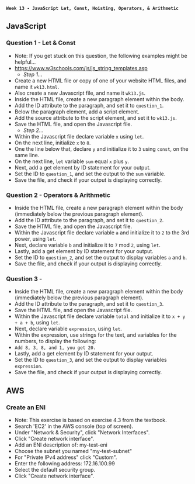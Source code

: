 **`Week 13 - JavaScript Let, Const, Hoisting, Operators, & Arithmetic`**

## JavaScript

### Question 1 - Let & Const
- Note: If you get stuck on this question, the following examples might be helpful...
- https://www.w3schools.com/js/js_string_templates.asp
  - *Step 1...*
- Create a new HTML file or copy of one of your website HTML files, and name it `wk13.html`.
- Also create a new Javascript file, and name it `wk13.js`.
- Inside the HTML file, create a new paragraph element within the body.
- Add the ID attribute to the paragraph, and set it to `question_1`.
- Below the paragraph element, add a script element.
- Add the source attribute to the script element, and set it to `wk13.js`.
- Save the HTML file, and open the Javascript file.
  - *Step 2...*
- Within the Javascript file declare variable `x` using `let`.
- On the next line, initialize `x` to `8`.
- One the line below that, declare `y` and initialize it to `3` using `const`, on the same line.
- On the next line, `let` variable `sum` equal `x` plus `y`.
- Next, add a get element by ID statement for your output.
- Set the ID to `question_1`, and set the output to the `sum` variable.
- Save the file, and check if your output is displaying correctly.

### Question 2 - Operators & Arithmetic
- Inside the HTML file, create a new paragraph element within the body (immediately below the previous paragraph element).
- Add the ID attribute to the paragraph, and set it to `question_2`.
- Save the HTML file, and open the Javascript file.
- Within the Javascript file declare variable `a` and initialize it to `2` to the 3rd power, using `let`.
- Next, declare variable `b` and initialize it to `7` mod `2`, using `let`.
- Lastly, add a get element by ID statement for your output.
- Set the ID to `question_2`, and set the output to display variables `a` and `b`.
- Save the file, and check if your output is displaying correctly.

### Question 3 - 
- Inside the HTML file, create a new paragraph element within the body (immediately below the previous paragraph element).
- Add the ID attribute to the paragraph, and set it to `question_3`.
- Save the HTML file, and open the Javascript file.
- Within the Javascript file declare variable `total` and initialize it to `x + y + a + b`, using `let`.
- Next, declare variable `expression`, using `let`.
- Within the expression, use strings for the text, and variables for the numbers, to display the following:
- `Add 8, 3, 8, and 1, you get 20.`
- Lastly, add a get element by ID statement for your output.
- Set the ID to `question_3`, and set the output to display variables `expression`.
- Save the file, and check if your output is displaying correctly.


## AWS

### Create an ENI
- Note: This exercise is based on exercise 4.3 from the textbook.
- Search 'EC2' in the AWS console (top of screen).
- Under "Network & Security", click "Network Interfaces".
- Click "Create network interface".
- Add an ENI description of: my-test-eni
- Choose the subnet you named "my-test-subnet"
- For "Private IPv4 address" click "Custom".
- Enter the following address: 172.16.100.99
- Select the default security group.
- Click "Create network interface".

